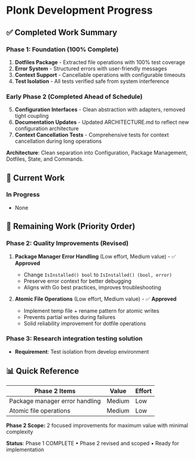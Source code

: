 # Plonk Development Progress

## ✅ Completed Work Summary

### Phase 1: Foundation (100% Complete)
1. **Dotfiles Package** - Extracted file operations with 100% test coverage
2. **Error System** - Structured errors with user-friendly messages  
3. **Context Support** - Cancellable operations with configurable timeouts
4. **Test Isolation** - All tests verified safe from system interference

### Early Phase 2 (Completed Ahead of Schedule)  
5. **Configuration Interfaces** - Clean abstraction with adapters, removed tight coupling
6. **Documentation Updates** - Updated ARCHITECTURE.md to reflect new configuration architecture
7. **Context Cancellation Tests** - Comprehensive tests for context cancellation during long operations

**Architecture**: Clean separation into Configuration, Package Management, Dotfiles, State, and Commands.

## 🚧 Current Work

### In Progress
- None

## 🎯 Remaining Work (Priority Order)

### Phase 2: Quality Improvements (Revised)
1. **Package Manager Error Handling** (Low effort, Medium value) - ✅ **Approved**
   - Change `IsInstalled() bool` to `IsInstalled() (bool, error)`
   - Preserve error context for better debugging
   - Aligns with Go best practices, improves troubleshooting

2. **Atomic File Operations** (Low effort, Medium value) - ✅ **Approved**
   - Implement temp file + rename pattern for atomic writes
   - Prevents partial writes during failures
   - Solid reliability improvement for dotfile operations

### Phase 3: Research integration testing solution
- **Requirement**: Test isolation from develop environment

## 📊 Quick Reference

| Phase 2 Items | Value | Effort |
|---------------|-------|--------|
| Package manager error handling | Medium | Low |
| Atomic file operations | Medium | Low |

**Phase 2 Scope:** 2 focused improvements for maximum value with minimal complexity

**Status**: Phase 1 COMPLETE • Phase 2 revised and scoped • Ready for implementation
